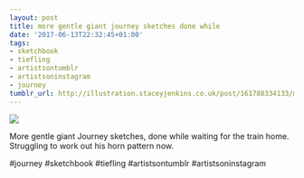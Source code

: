 ```yaml
---
layout: post
title: more gentle giant journey sketches done while
date: '2017-06-13T22:32:45+01:00'
tags:
- sketchbook
- tiefling
- artistsontumblr
- artistsoninstagram
- journey
tumblr_url: http://illustration.staceyjenkins.co.uk/post/161788334133/more-gentle-giant-journey-sketches-done-while
---
```

 ![](/tumblr_files/tumblr_ori96lczH91v28ub8o1_1280.jpg)  

More gentle giant Journey sketches, done while waiting for the train home. Struggling to work out his horn pattern now.

#journey #sketchbook #tiefling #artistsontumblr #artistsoninstagram

